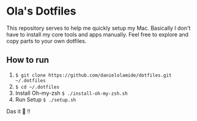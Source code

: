# Ola's Dotfiles
This repository serves to help me quickly setup my Mac. Basically I don't have to install my core tools and apps manually. Feel free to explore and copy parts to your own dotfiles.

## How to run
1. `$ git clone https://github.com/danielolamide/dotfiles.git ~/.dotfiles`
2. `$ cd ~/.dotfiles`
3. Install Oh-my-zsh `$ ./install-oh-my-zsh.sh`
4. Run Setup `$ ./setup.sh`

Das it :100: !!
